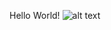 Hello World!
![alt text][logo]

[logo]: https://d302e0npexowb4.cloudfront.net/wp-content/uploads/2017/01/FCB-logo-3.png "FCBarcelona"